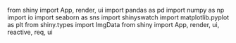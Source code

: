 from shiny import App, render, ui
import pandas as pd
import numpy as np
import io
import seaborn as sns
import shinyswatch
import matplotlib.pyplot as plt
from shiny.types import ImgData
from shiny import App, render, ui, reactive, req, ui
